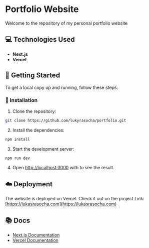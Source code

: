 # Portfolio Website

Welcome to the repository of my personal portfolio website

## 💻 Technologies Used

- **Next.js**
- **Vercel**

## 🚀 Getting Started

To get a local copy up and running, follow these steps.

### 🧰 Installation

1. Clone the repository:

```sh
git clone https://github.com/lukyrasocha/portfolio.git
```

2. Install the dependencies:

```sh
npm install
```

3. Start the development server:

```sh
npm run dev
```

4. Open [http://localhost:3000](http://localhost:3000) with to see the result.

## ☁️ Deployment

The website is deployed on Vercel. Check it out on the project Link: [https://lukasrasocha.com](https://lukasrasocha.com)

## 📚 Docs

- [Next.js Documentation](https://nextjs.org/docs)
- [Vercel Documentation](https://vercel.com/docs)
